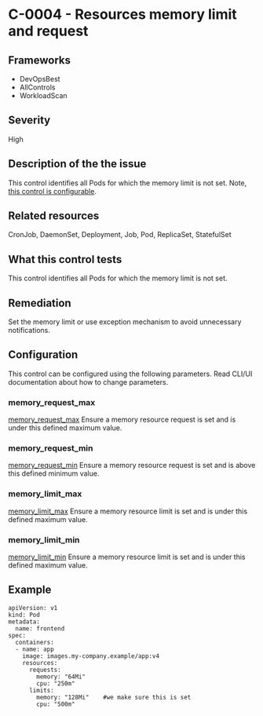 # C-0004 - Resources memory limit and request

## Frameworks
* DevOpsBest
* AllControls
* WorkloadScan
 
## Severity
High

## Description of the the issue
This control identifies all Pods for which the memory limit is not set. Note, [this control is configurable](##configuration).
 
## Related resources
CronJob, DaemonSet, Deployment, Job, Pod, ReplicaSet, StatefulSet
 
## What this control tests 
This control identifies all Pods for which the memory limit is not set.
 
## Remediation
Set the memory limit or use exception mechanism to avoid unnecessary notifications.
 
## Configuration
 This control can be configured using the following parameters. Read CLI/UI documentation about how to change parameters.
 
### memory_request_max
[memory_request_max](doc:configuration_parameter_memory_request_max)
Ensure a memory resource request is set and is under this defined maximum value.
 
### memory_request_min
[memory_request_min](doc:configuration_parameter_memory_request_min)
Ensure a memory resource request is set and is above this defined minimum value.
 
### memory_limit_max
[memory_limit_max](doc:configuration_parameter_memory_limit_max)
Ensure a memory resource limit is set and is under this defined maximum value.
 
### memory_limit_min
[memory_limit_min](doc:configuration_parameter_memory_limit_min)
Ensure a memory resource limit is set and is under this defined maximum value.
 
## Example
```
apiVersion: v1
kind: Pod
metadata:
  name: frontend
spec:
  containers:
  - name: app
    image: images.my-company.example/app:v4
    resources:
      requests:
        memory: "64Mi"
        cpu: "250m"
      limits:
        memory: "128Mi"    #we make sure this is set
        cpu: "500m"

```
